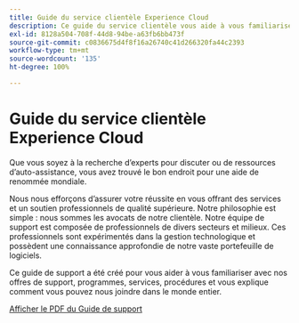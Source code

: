 ```yaml
---
title: Guide du service clientèle Experience Cloud
description: Ce guide du service clientèle vous aide à vous familiariser avec nos offres de support, nos programmes, service, procédures Experience Cloud et vous explique comment vous pouvez nous joindre dans le monde entier.
exl-id: 8128a504-708f-44d8-94be-a63fb6bb473f
source-git-commit: c0836675d4f8f16a26740c41d266320fa44c2393
workflow-type: tm+mt
source-wordcount: '135'
ht-degree: 100%

---
```


# Guide du service clientèle Experience Cloud

Que vous soyez à la recherche d’experts pour discuter ou de ressources d’auto-assistance, vous avez trouvé le bon endroit pour une aide de renommée mondiale.

Nous nous efforçons d’assurer votre réussite en vous offrant des services et un soutien professionnels de qualité supérieure. Notre philosophie est simple : nous sommes les avocats de notre clientèle. Notre équipe de support est composée de professionnels de divers secteurs et milieux. Ces professionnels sont expérimentés dans la gestion technologique et possèdent une connaissance approfondie de notre vaste portefeuille de logiciels. 

Ce guide de support a été créé pour vous aider à vous familiariser avec nos offres de support, programmes, services, procédures et vous explique comment vous pouvez nous joindre dans le monde entier.

[Afficher le PDF du Guide de support](assets/ExperienceCloudCustomerSupportGuide.pdf)
